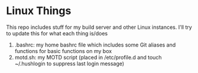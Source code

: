 # Linux Things

This repo includes stuff for my build server and other Linux instances. I'll try to update this for what each thing is/does

1. .bashrc: my home bashrc file which includes some Git aliases and functions for basic functions on my box
2. motd.sh: my MOTD script (placed in /etc/profile.d and touch ~/.hushlogin to suppress last login message)
